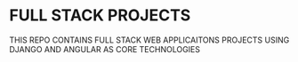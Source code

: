 # FULL STACK PROJECTS
 THIS REPO CONTAINS FULL STACK WEB APPLICAITONS PROJECTS USING DJANGO AND ANGULAR AS CORE TECHNOLOGIES
